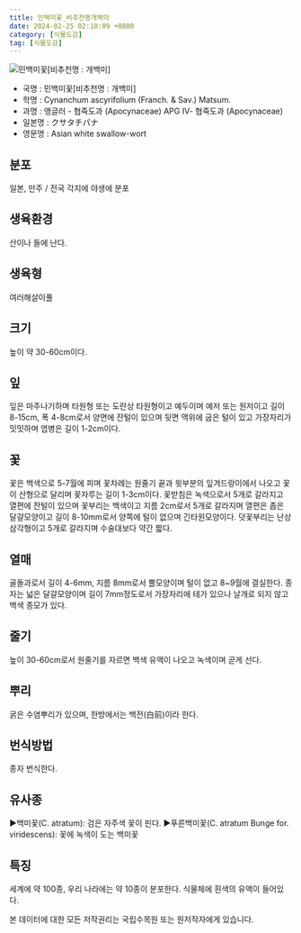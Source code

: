 ```yaml
---
title: 민백미꽃_비추천명개백미
date: 2024-02-25 02:10:09 +0800
category: [식물도감]
tag: [식물도감]
---
```




![민백미꽃[비추천명 : 개백미]](/fileUpload/plants/basic/Asclepiadaceae/Cynanchum/13941/1_th2.JPG)
- 국명 : 민백미꽃[비추천명 : 개백미]
- 학명 : Cynanchum ascyrifolium (Franch. & Sav.) Matsum.
- 과명 : 앵글러 - 협죽도과 (Apocynaceae) APG Ⅳ- 협죽도과 (Apocynaceae)
- 일본명 : クサタチパナ
- 영문명 : Asian white swallow-wort


## 분포
일본, 만주 / 전국 각지에 야생에 분포
## 생육환경
산이나 들에 난다.
## 생육형
여러해살이풀 
## 크기
높이 약 30-60cm이다.
## 잎
잎은 마주나기하며 타원형 또는 도란상 타원형이고 예두이며 예저 또는 원저이고 길이 8-15cm, 폭 4-8cm로서 양면에 잔털이 있으며 뒷면 맥위에 굽은 털이 있고 가장자리가 밋밋하며 엽병은 길이 1-2cm이다.
## 꽃
꽃은 백색으로 5-7월에 피며 꽃차례는 원줄기 끝과 윗부분의 잎겨드랑이에서 나오고 꽃이 산형으로 달리며 꽃자루는 길이 1-3cm이다. 꽃받침은 녹색으로서 5개로 갈라지고 열편에 잔털이 있으며 꽃부리는 백색이고 지름 2cm로서 5개로 갈라지며 열편은 좁은 달걀모양이고 길이 8-10mm로서 양쪽에 털이 없으며 긴타원모양이다. 덧꽃부리는 난상 삼각형이고 5개로 갈라지며 수술대보다 약간 짧다.
## 열매
골돌과로서 길이 4-6mm, 지름 8mm로서 뿔모양이며 털이 없고 8~9월에 결실한다. 종자는 넓은 달걀모양이며 길이 7mm정도로서 가장자리에 테가 있으나 날개로 되지 않고 백색 종모가 있다.
## 줄기
높이 30-60cm로서 원줄기를 자르면 백색 유액이 나오고 녹색이며 곧게 선다.
## 뿌리
굵은 수염뿌리가 있으며, 한방에서는 백전(白前)이라 한다.
## 번식방법
종자 번식한다.
## 유사종
▶백미꽃(C. atratum): 검은 자주색 꽃이 핀다.▶푸른백미꽃(C. atratum Bunge for. viridescens): 꽃에 녹색이 도는 백미꽃
## 특징
세계에 약 100종, 우리 나라에는 약 10종이 분포한다. 식물체에 흰색의 유액이 들어있다.






본 데이터에 대한 모든 저작권리는 국립수목원 또는 원저작자에게 있습니다.
